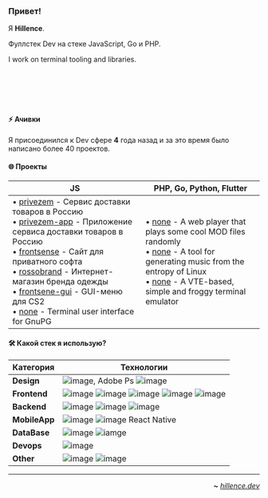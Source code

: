 
### Привет!

 Я **Hillence**.

 Фуллстек Dev на стеке JavaScript, Go и PHP.

 I work on terminal tooling and libraries.


<br>
<br>
<br>
<br>

#### ⚡ Ачивки

Я присоединился к Dev сфере **4** года назад и за это время было написано более 40 проектов.

#### 🌐 Проекты

| **JS**                                                                                                                                                                                                                                                                                                                                                                                                                                                                                                                                                                                                                                                                                                                                                                                                                                                                                                                                                                                                                                                                                                                                                                                                                                                                                                                                                                                                                                                                                                                                                                                                                                                                       | **PHP**, **Go**, **Python**, **Flutter**                                                                                                                                                                                                                                                                                                                                                                                                                                                                                                                                                                                                                                                                                                                                                                                                                                                                                                                                                                                                                                                                                                                                                                                                                                                                                                        |
| ------------------------------------------------------------------------------------------------------------------------------------------------------------------------------------------------------------------------------------------------------------------------------------------------------------------------------------------------------------------------------------------------------------------------------------------------------------------------------------------------------------------------------------------------------------------------------------------------------------------------------------------------------------------------------------------------------------------------------------------------------------------------------------------------------------------------------------------------------------------------------------------------------------------------------------------------------------------------------------------------------------------------------------------------------------------------------------------------------------------------------------------------------------------------------------------------------------------------------------------------------------------------------------------------------------------------------------------------------------------------------------------------------------------------------------------------------------------------------------------------------------------------------------------------------------------------------------------------------------------------------------------------------------------------------ | --------------------------------------------------------------------------------------------------------------------------------------------------------------------------------------------------------------------------------------------------------------------------------------------------------------------------------------------------------------------------------------------------------------------------------------------------------------------------------------------------------------------------------------------------------------------------------------------------------------------------------------------------------------------------------------------------------------------------------------------------------------------------------------------------------------------------------------------------------------------------------------------------------------------------------------------------------------------------------------------------------------------------------------------------------------------------------------------------------------------------------------------------------------------------------------------------------------------------------------------------------------------------------------------------------------------------------------------------------------------------------- |
| • [privezem](https://github.com/hillence/privezem) - Сервис доставки товаров в Россию<br>• [privezem-app](https://github.com/hillence/privezem-app) - Приложение сервиса доставки товаров в Россию<br>• [frontsense](https://github.com/hillence/frontsense) - Сайт для приватного софта<br>• [rossobrand](https://github.com/hillence/rossobrand) - Интернет-магазин бренда одежды<br>• [frontsene-gui](https://github.com/hillence/frontsense-gui) - GUI-меню для CS2<br>• [none](https://github.com/hillence/gpg-tui) - Terminal user interface for GnuPG<br>| • [none](https://github.com/hillence/CoolModFiles) - A web player that plays some cool MOD files randomly<br>• [none](https://github.com/hillence/linuxwave) - A tool for generating music from the entropy of Linux<br>• [none](https://github.com/hillence/kermit) - A VTE-based, simple and froggy terminal emulator<br> |


#### 🛠️ Какой стек я использую?

| **Категория**     | **Технологии**                                                                                                                                                                                            |
| ----------------- | --------------------------------------------------------------------------------------------------------------------------------------------------------------------------------------------------------- |
| **Design**        | ![image](https://img.shields.io/badge/Figma-F24E1E.svg?style=for-the-badge&logo=Figma&logoColor=white), Adobe Ps ![image](https://img.shields.io/badge/Blender-E87D0D.svg?style=for-the-badge&logo=Blender&logoColor=white)                                                                                                                                                                              |
| **Frontend**      | ![image](https://img.shields.io/badge/React-61DAFB.svg?style=for-the-badge&logo=React&logoColor=black) ![image](https://img.shields.io/badge/Vue.js-4FC08D.svg?style=for-the-badge&logo=vuedotjs&logoColor=white) ![image](https://img.shields.io/badge/TypeScript-3178C6.svg?style=for-the-badge&logo=TypeScript&logoColor=white) ![image](https://img.shields.io/badge/Bootstrap-7952B3.svg?style=for-the-badge&logo=Bootstrap&logoColor=white) ![image](https://img.shields.io/badge/Webpack-8DD6F9.svg?style=for-the-badge&logo=Webpack&logoColor=black)                                                                                                                                                                |
| **Backend**       | ![image](https://img.shields.io/badge/Go-00ADD8.svg?style=for-the-badge&logo=Go&logoColor=white) ![image](https://img.shields.io/badge/PHP-777BB4.svg?style=for-the-badge&logo=PHP&logoColor=white) ![image](https://img.shields.io/badge/Python-3776AB.svg?style=for-the-badge&logo=Python&logoColor=white)                                                                                                                                                                                       |
| **MobileApp**     | ![image](https://img.shields.io/badge/Dart-0175C2.svg?style=for-the-badge&logo=Dart&logoColor=white) ![image](https://img.shields.io/badge/Flutter-02569B.svg?style=for-the-badge&logo=Flutter&logoColor=white) React Native                                                                                                                                                                               |
| **DataBase**      | ![image](https://img.shields.io/badge/MySQL-4479A1.svg?style=for-the-badge&logo=MySQL&logoColor=white) ![iamge](https://img.shields.io/badge/PostgreSQL-4169E1.svg?style=for-the-badge&logo=PostgreSQL&logoColor=white)                                                                                                                                                                                        |
| **Devops**        | ![image](https://img.shields.io/badge/Docker-2496ED.svg?style=for-the-badge&logo=Docker&logoColor=white)                                                                                                                                                                                                    |
| **Other**         | ![image](https://img.shields.io/badge/Git-F05032.svg?style=for-the-badge&logo=Git&logoColor=white) ![image](https://img.shields.io/badge/GitHub-181717.svg?style=for-the-badge&logo=GitHub&logoColor=white)                                                                                             |

---

<div align="right">

**~** [_hillence.dev_](https://hillence.dev/)

</div>
